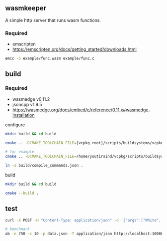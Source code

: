 ## wasmkeeper

A simple http server that runs wasm functions.

### Required

- emscripten
- https://emscripten.org/docs/getting_started/downloads.html

```bash
emcc -o example/func.wasm example/func.c
```

## build

### Required

- wasmedge v0.11.2
- jsoncpp v1.9.5
- https://wasmedge.org/docs/embed/c/reference/0.11.x#wasmedge-installation

configure

```bash
mkdir build && cd build

cmake .. -DCMAKE_TOOLCHAIN_FILE=[vcpkg root]/scripts/buildsystems/vcpkg.cmake

# for example
cmake .. -DCMAKE_TOOLCHAIN_FILE=/home/youtirsind/vcpkg/scripts/buildsystems/vcpkg.cmake

ln -s build/compile_commands.json .
```

build

```bash
mkdir build && cd build

cmake --build .
```

## test

```bash
curl -X POST -H "Content-Type: application/json" -d '{"args":["White", "Hank"]}' localhost:10086

# benchmark
ab -n 750 -c 10 -p data.json -T application/json http://localhost:10086/
```
